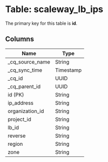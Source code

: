 # Table: scaleway_lb_ips

The primary key for this table is **id**.

## Columns

| Name          | Type          |
| ------------- | ------------- |
|_cq_source_name|String|
|_cq_sync_time|Timestamp|
|_cq_id|UUID|
|_cq_parent_id|UUID|
|id (PK)|String|
|ip_address|String|
|organization_id|String|
|project_id|String|
|lb_id|String|
|reverse|String|
|region|String|
|zone|String|